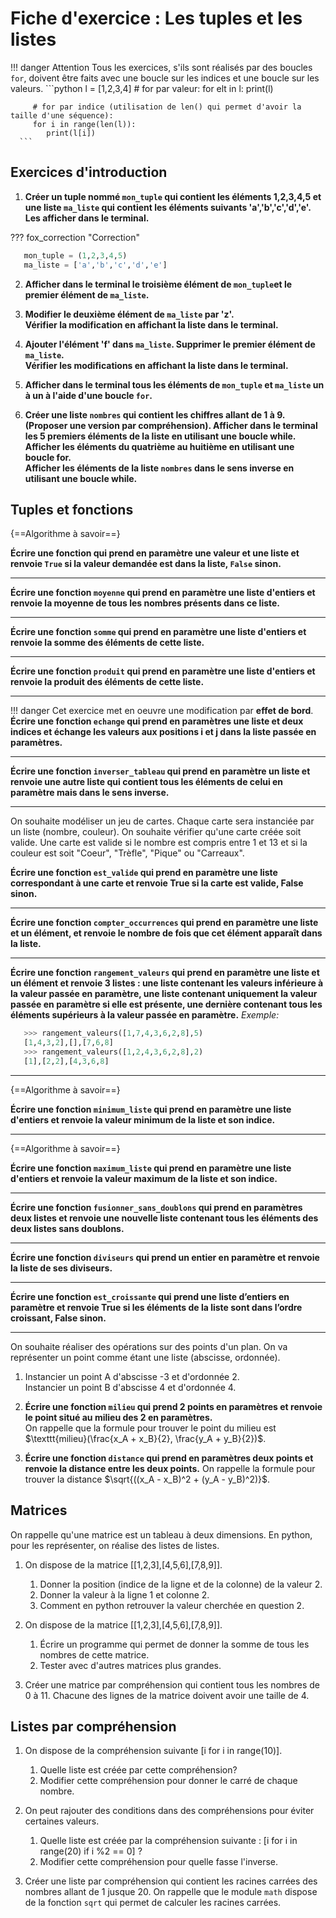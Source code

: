 # Fiche d'exercice : Les tuples et les listes

!!! danger Attention
      Tous les exercices, s'ils sont réalisés par des boucles `for`, doivent être faits avec une boucle sur les indices et une boucle sur les valeurs.
      ```python
         l = [1,2,3,4]
         # for par valeur:
         for elt in l:
            print(l)

         # for par indice (utilisation de len() qui permet d'avoir la taille d'une séquence):
         for i in range(len(l)):
            print(l[i])
      ```

## Exercices d'introduction

1. **Créer un tuple nommé  `mon_tuple` qui contient les éléments 1,2,3,4,5 et une liste `ma_liste` qui contient les éléments suivants 'a','b','c','d','e'.** 
**Les afficher dans le terminal.**

??? fox_correction "Correction"

   ```python
      mon_tuple = (1,2,3,4,5)
      ma_liste = ['a','b','c','d','e']
   ```

2. **Afficher dans le terminal le troisième élément de `mon_tuple`et le premier élément de `ma_liste`.**

3. **Modifier le deuxième élément de `ma_liste` par 'z'.  
Vérifier la modification en affichant la liste dans le terminal.**

4. **Ajouter l'élément 'f' dans `ma_liste`.
Supprimer le premier élément de `ma_liste`.  
Vérifier les modifications en affichant la liste dans le terminal.**

5. **Afficher dans le terminal tous les éléments de `mon_tuple` et `ma_liste` un à un à l'aide d'une boucle `for`.**

6. **Créer une liste `nombres` qui contient les chiffres allant de 1 à 9. (Proposer une version par compréhension).
Afficher dans le terminal les 5 premiers éléments de la liste en utilisant une boucle while.
Afficher les éléments du quatrième au huitième en utilisant une boucle for.  
Afficher les éléments de la liste `nombres` dans le sens inverse en utilisant une boucle while.**

## Tuples et fonctions

{==Algorithme à savoir==}  

**Écrire une fonction qui prend en paramètre une valeur et une liste et renvoie `True` si la valeur demandée est dans la liste, `False` sinon.**

---

**Écrire une fonction `moyenne` qui prend en paramètre une liste d'entiers et renvoie la moyenne de tous les nombres présents dans ce liste.**

---

**Écrire une fonction `somme` qui prend en paramètre une liste d'entiers et renvoie la somme des éléments de cette liste.**

---

**Écrire une fonction `produit` qui prend en paramètre une liste d'entiers et renvoie la produit des éléments de cette liste.**

---

!!! danger Cet exercice met en oeuvre une modification par **effet de bord**.
      **Écrire une fonction `echange` qui prend en paramètres une liste et deux indices et échange les valeurs aux positions i et j dans la liste passée en paramètres.**

---

**Écrire une fonction `inverser_tableau` qui prend en paramètre un liste et renvoie une autre liste qui contient tous les éléments de celui en paramètre mais dans le sens inverse.**

---

On souhaite modéliser un jeu de cartes. Chaque carte sera instanciée par un liste (nombre, couleur). On souhaite vérifier qu'une carte créée soit valide. Une carte est valide si le nombre est compris entre 1 et 13 et si la couleur est soit "Coeur", "Trèfle", "Pique" ou "Carreaux".  

**Écrire une fonction `est_valide` qui prend en paramètre une liste correspondant à une carte et renvoie **True** si la carte est valide, **False** sinon.**

---

**Écrire une fonction `compter_occurrences` qui prend en paramètre une liste et un élément, et renvoie le nombre de fois que cet élément apparaît dans la liste.**

---

**Écrire une fonction `rangement_valeurs` qui prend en paramètre une liste et un élément et renvoie 3 listes : une liste contenant les valeurs inférieure à la valeur passée en paramètre, une liste contenant uniquement la valeur passée en paramètre si elle est présente, une dernière contenant tous les éléments supérieurs à la valeur passée en paramètre.**
*Exemple:*
```python
   >>> rangement_valeurs([1,7,4,3,6,2,8],5)
   [1,4,3,2],[],[7,6,8]
   >>> rangement_valeurs([1,2,4,3,6,2,8],2)
   [1],[2,2],[4,3,6,8]
```

---

{==Algorithme à savoir==}  

**Écrire une fonction `minimum_liste` qui prend en paramètre une liste d'entiers et renvoie la valeur minimum de la liste et son indice.**  

---

{==Algorithme à savoir==}  

**Écrire une fonction `maximum_liste` qui prend en paramètre une liste d'entiers et renvoie la valeur maximum de la liste et son indice.**  

---

**Écrire une fonction `fusionner_sans_doublons` qui prend en paramètres deux listes et renvoie une nouvelle liste contenant tous les éléments des deux listes sans doublons.**

---

**Écrire une fonction `diviseurs` qui prend un entier en paramètre et renvoie la liste de ses diviseurs.**

---

**Écrire une fonction `est_croissante` qui prend une liste d’entiers en paramètre et renvoie True si les éléments de la liste sont dans l’ordre croissant, False sinon.**

---

On souhaite réaliser des opérations sur des points d'un plan. On va représenter un point comme étant une liste (abscisse, ordonnée).

1. Instancier un point A d'abscisse -3 et d'ordonnée 2.  
   Instancier un point B d'abscisse 4 et d'ordonnée 4.

2. **Écrire une fonction `milieu` qui prend 2 points en paramètres et renvoie le point situé au milieu des 2 en paramètres.**  
   On rappelle que la formule pour trouver le point du milieu est $\texttt{milieu}(\frac{x_A + x_B}{2}, \frac{y_A + y_B}{2})$.

3. **Écrire une fonction `distance` qui prend en paramètres deux points et renvoie la distance entre les deux points.**
   On rappelle la formule pour trouver la distance $\sqrt{((x_A - x_B)^2 + (y_A - y_B)^2)}$.

## Matrices

On rappelle qu'une matrice est un tableau à deux dimensions. En python, pour les représenter, on réalise des listes de listes.

1. On dispose de la matrice [[1,2,3],[4,5,6],[7,8,9]].
   1. Donner la position (indice de la ligne et de la colonne) de la valeur 2.
   2. Donner la valeur à la ligne 1 et colonne 2.
   3. Comment en python retrouver la valeur cherchée en question 2.

2. On dispose de la matrice [[1,2,3],[4,5,6],[7,8,9]]. 
   1. Écrire un programme qui permet de donner la somme de tous les nombres de cette matrice.
   2. Tester avec d'autres matrices plus grandes.

3. Créer une matrice par compréhension qui contient tous les nombres de 0 à 11. Chacune des lignes de la matrice doivent avoir une taille de 4.

## Listes par compréhension

1. On dispose de la compréhension suivante [i for i in range(10)].
   1. Quelle liste est créée par cette compréhension?
   2. Modifier cette compréhension pour donner le carré de chaque nombre.

2. On peut rajouter des conditions dans des compréhensions pour éviter certaines valeurs.
   1. Quelle liste est créée par la compréhension suivante : [i for i in range(20) if i %2 == 0] ?
   2. Modifier cette compréhension pour quelle fasse l'inverse.

3. Créer une liste par compréhension qui contient les racines carrées des nombres allant de 1 jusque 20. On rappelle que le module `math` dispose de la fonction `sqrt` qui permet de calculer les racines carrées.
